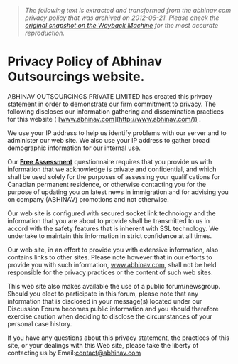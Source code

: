 > *The following text is extracted and transformed from the abhinav.com privacy policy that was archived on 2012-06-21. Please check the [original snapshot on the Wayback Machine](https://web.archive.org/web/20120621212345id_/http%3A//www.abhinav.com/privacy-policy.aspx) for the most accurate reproduction.*

# Privacy Policy of Abhinav Outsourcings website.

ABHINAV OUTSOURCINGS PRIVATE LIMITED has created this privacy statement in order to demonstrate our firm commitment to privacy. The following discloses our information gathering and dissemination practices for this website ( [www.abhinav.com](http://www.abhinav.com/)) .

We use your IP address to help us identify problems with our server and to administer our web site. We also use your IP address to gather broad demographic information for our internal use.

Our [**Free Assessment**](http://www.abhinav.com/expressyourinterest.aspx) questionnaire requires that you provide us with information that we acknowledge is private and confidential, and which shall be used solely for the purposes of assessing your qualifications for Canadian permanent residence, or otherwise contacting you for the purpose of updating you on latest news in immigration and for advising you on company (ABHINAV) promotions and not otherwise.

Our web site is configured with secured socket link technology and the information that you are about to provide shall be transmitted to us in accord with the safety features that is inherent with SSL technology. We undertake to maintain this information in strict confidence at all times.

Our web site, in an effort to provide you with extensive information, also contains links to other sites. Please note however that in our efforts to provide you with such information, www.abhinav.com, shall not be held responsible for the privacy practices or the content of such web sites.

This web site also makes available the use of a public forum/newsgroup. Should you elect to participate in this forum, please note that any information that is disclosed in your message(s) located under our Discussion Forum becomes public information and you should therefore exercise caution when deciding to disclose the circumstances of your personal case history.

If you have any questions about this privacy statement, the practices of this site, or your dealings with this Web site, please take the liberty of contacting us by Email:[contact@abhinav.com](mailto:contact@abhinav.com)
